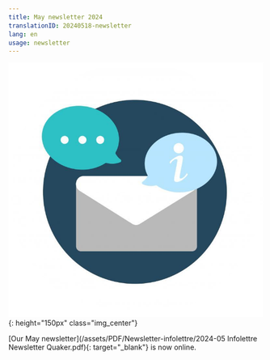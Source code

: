 ```yaml
---
title: May newsletter 2024
translationID: 20240518-newsletter
lang: en
usage: newsletter
---
```

![Newsletter image](/assets/images/email-icon.png){: height="150px" class="img_center"}

[Our May newsletter](/assets/PDF/Newsletter-infolettre/2024-05 Infolettre Newsletter Quaker.pdf){: target="_blank"} is now online.

